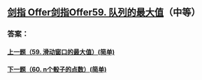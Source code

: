 ## [ 剑指 Offer剑指Offer59. 队列的最大值](https://leetcode-cn.com/problems/merge-two-sorted-lists/)（中等）





### 答案：



#### [上一题（59. 滑动窗口的最大值）(简单)](https://github.com/sdwwld/leetCode/blob/master/src/main/java/com/wld/java/offer/剑指Offer59-I.md)

#### [下一题（60. n个骰子的点数）(简单)](https://github.com/sdwwld/leetCode/blob/master/src/main/java/com/wld/java/offer/剑指Offer60.md)